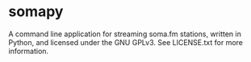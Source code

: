 somapy
======

A command line application for streaming soma.fm stations, written in Python, and
licensed under the GNU GPLv3. See LICENSE.txt for more information.
